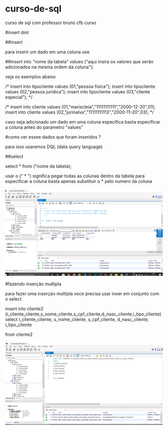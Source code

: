 # curso-de-sql
curso de sql com  professor bruno cfb curso



#insert dml

##insert

para inserir um dado em uma coluna use

##insert into "nome da tabela" values ("aqui insira os valores que serão adicionados na mesma ordem da coluna");


veja os exemplos abaixo

/*
insert into tipocliente values (01,"pessoa fisica");
insert into tipocliente values  (02,"pessoa juridica");
insert into tipocliente values (03,"cliente especial");
*/

/*
insert into cliente values (01,"mariscleia","11111111111","2000-12-20",01);
insert into cliente values (02,"jurinalva","11111111113","2000-11-20",03);
*/




caso seja adicionado um dado em uma coluna especifica basta especificar a coluna antes do parametro "values"


#como ver essee dados que foram inseridos ?

para isso usaremos DQL (data query language)

##select

select * from ("nome da tabela);

usar o (" * ") significa pegar todas as colunas dentro da tabela
para especificar a coluna basta apenas substituir o * pelo numero da coluna


![alt](dtl.png)



#fazendo inserção multipla

para fazer uma inserção multipla voce precisa usar inser em conjunto com o select 

insert into cliente2 (i_cliente_cliente,s_nome_cliente,s_cpf_cliente,d_nasc_cliente,i_tipo_cliente)
select 
i_cliente_cliente,
s_nome_cliente,
s_cpf_cliente,
d_nasc_cliente,
i_tipo_cliente

from cliente2

![alt](ss.png)